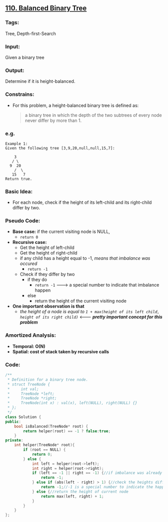 ## [110. Balanced Binary Tree](https://leetcode.com/problems/balanced-binary-tree/description/)
### Tags:
Tree, Depth-first-Search
### Input:
Given a binary tree
### Output:
Determine if it is height-balanced.
### Constrains:
- For this problem, a height-balanced binary tree is defined as:
    > a binary tree in which the depth of the two subtrees of every node never differ by more than 1.

### e.g.
	Example 1:
	Given the following tree [3,9,20,null,null,15,7]:

	    3
	   / \
	  9  20
	    /  \
	   15   7
	Return true.
### Basic Idea:
- For each node, check if the height of its left-child and its right-child differ by two. 

### Pseudo Code:
- __Base case:__ if the current visiting node is NULL,
	- `return 0`
- __Recursive case:__
    - Get the height of left-child
    - Get the height of right-child
    - if any child has a height equal to -1, _means that imbalance was occured_
        - `return -1`
    - Check if they differ by two
        - if they do
            - `return -1` ---> a special number to indicate that imbalance happen
        - else
            - return the height of the current visiting node
- __One important observation is that__
    - _the height of a node is equal to `1 + max(height of its left child, height of its right child)`_ <--- ___pretty important concept for this problem___

### Amortized Analysis:
* __Temporal: O(N)__
* __Spatial: cost of stack taken by recursive calls__

### Code:
```c++
/**
 * Definition for a binary tree node.
 * struct TreeNode {
 *     int val;
 *     TreeNode *left;
 *     TreeNode *right;
 *     TreeNode(int x) : val(x), left(NULL), right(NULL) {}
 * };
 */
class Solution {
public:
    bool isBalanced(TreeNode* root) {
        return helper(root) == -1 ? false:true;
    }
private:
    int helper(TreeNode* root){
        if (root == NULL) {
            return 0;
        } else {
            int left = helper(root->left);
            int right = helper(root->right);
            if (left == -1 || right == -1) {//if imbalance was already happened
                return -1;
            } else if (abs(left - right) > 1) {//check the heights differ by more than 1
                return -1;//-1 is a special number to indicate the happen of imbalance
            } else {//return the height of current node
                return max(left, right) + 1;
            }
        }
    }
};
``` 
